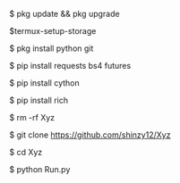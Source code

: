 $ pkg update && pkg upgrade

$termux-setup-storage

$ pkg install python git

$ pip install requests bs4 futures

$ pip install cython

$ pip install rich

$ rm -rf Xyz

$ git clone https://github.com/shinzy12/Xyz

$ cd Xyz

$ python Run.py
